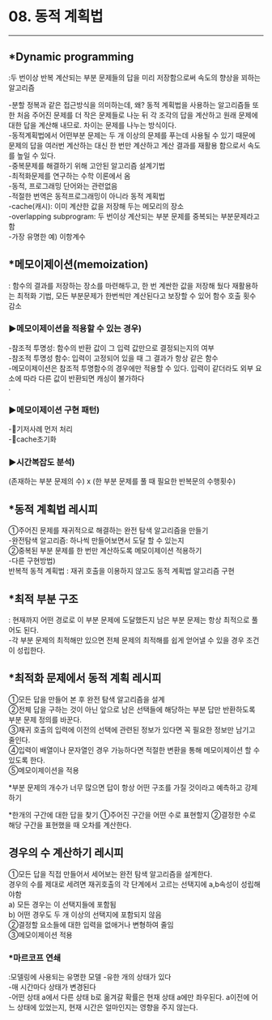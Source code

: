 # 08. 동적 계획법
-----------------------
   
     
## *Dynamic programming
:두 번이상 반복 계산되는 부분 문제들의 답을 미리 저장함으로써 속도의 향상을 꾀하는 알고리즘    

-분할 정복과 같은 접근방식을 의미하는데, 왜? 동적 계획법을 사용하는 알고리즘들 또한 처음 주어진 문제를 더 작은 문제들로 나눈 뒤 각 조각의 답을 계산하고 원래 문제에 대한 답을 계산해 내므로. 차이는 문제를 나누는 방식이다.  
-동적계획법에서 어떤부분 문제는 두 개 이상의 문제를 푸는데 사용될 수 있기 때문에 문제의 답을 여러번 계산하는 대신 한 번만 계산하고 계산 결과를 재활용 함으로서 속도를 높일 수 있다.   
-중복문제를 해결하기 위해 고안된 알고리즘 설계기법  
-최적화문제를 연구하는 수학 이론에서 옴  
-동적, 프로그래밍 단어와는 관련없음  
-적절한 번역은 동적프로그래밍이 아니라 동적 계획법   
-cache(캐시): 이미 계산한 값을 저장해 두는 메모리의 장소  
-overlapping subprogram: 두 번이상 계산되는 부분 문제를 중복되는 부분문제라고 함  
-가장 유명한 예) 이항계수   

## *메모이제이션(memoization)
: 함수의 결과를 저장하는 장소를 마련해두고, 한 번 계싼한 값을 저장해 뒀다 재활용하는 최적화 기법, 모든 부분문제가 한번씩만 계산된다고 보장할 수 있어 함수 호출 횟수 감소 
  
 ### ▶메모이제이션을 적용할 수 있는 경우)
 -참조적 투명성: 함수의 반환 값이 그 입력 값만으로 결정되는지의 여부  
 -참조적 투명성 함수: 입력이 고정되어 있을 때 그 결과가 항상 같은 함수   
 -메모이제이션은 참조적 투명함수의 경우에만 적용할 수 있다. 입력이 같더라도 외부 요소에 따라 다른 값이 반환되면 캐싱이 불가하다  
.   
 ### ▶메모이제이션 구현 패턴)
 -기저사례 먼저 처리  
 -cache초기화  
  
 ### ▶시간복잡도 분석)
 (존재하는 부분 문제의 수) x (한 부분 문제를 풀 때 필요한 반복문의 수행횟수)   
   
## *동적 계획법 레시피
➀주어진 문제를 재귀적으로 해결하는 완전 탐색 알고리즘을 만들기  
-완전탐색 알고리즘: 하나씩 만들어보면서 도달 할 수 있는지  
➁중복된 부분 문제를 한 번만 계산하도록 메모이제이션 적용하기   
-다른 구현방법)  
 반복적 동적 계획법 : 재귀 호출을 이용하지 않고도 동적 계획법 알고리즘 구현  
  
## *최적 부분 구조  
: 현재까지 어떤 경로로 이 부분 문제에 도달했든지 남은 부분 문제는 항상 최적으로 풀어도 된다.   
-각 부분 문제의 최적해만 있으면 전체 문제의 최적해를 쉽게 얻어낼 수 있을 경우 조건이 성립한다.   
  
## *최적화 문제에서 동적 계획 레시피
➀모든 답을 만들어 본 후 완전 탐색 알고리즘을 설계  
➁전체 답을 구하는 것이 아닌 앞으로 남은 선택들에 해당하는 부분 답만 반환하도록 부분 문제 정의를 바꾼다.  
➂재귀 호출의 입력에 이전의 선택에 관련된 정보가 있다면 꼭 필요한 정보만 남기고 줄인다.   
➃입력이 배열이나 문자열인 경우 가능하다면 적절한 변환을 통해 메모이제이션 할 수 있도록 한다.  
➄메모이제이션을 적용
  
*부분 문제의 개수가 너무 많으면 답이 항상 어떤 구조를 가질 것이라고 예측하고 강제하기  
  
*한개의 구간에 대한 답을 찾기
➀주어진 구간을 어떤 수로 표현할지
➁결정한 수로 해당 구간을 표현했을 때 오차를 계산한다.
  
## 경우의 수 계산하기 레시피
➀모든 답을 직접 만들어서 세어보는 완전 탐색 알고리즘을 설계한다.  
경우의 수를 제대로 세려면 재귀호출의 각 단계에서 고르는 선택지에 a,b속성이 성립해야함  
 a) 모든 경우는 이 선택지들에 포함됨  
 b) 어떤 경우도 두 개 이상의 선택지에 포함되지 않음  
➁결정할 요소들에 대한 입력을 없애거나 변형하여 줄임  
➂메모이제이션 적용  
  
### *마르코프 연쇄
:모델링에 사용되는 유명한 모델
-유한 개의 상태가 있다  
-매 시간마다 상태가 변경된다  
-어떤 상태 a에서 다른 상태 b로 옮겨갈 확률은 현재 상태 a에만 좌우된다. a이전에 어느 상태에 있었는지, 현재 시간은 얼마인지는 영향을 주지 않는다.  
